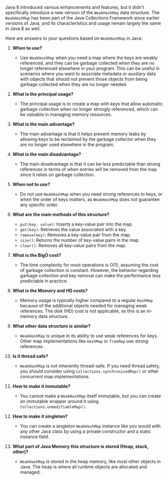 Java 8 introduced various enhancements and features, but it didn't specifically introduce a new version of
the `WeakHashMap` data structure. The `WeakHashMap` has been part of the Java Collections Framework since earlier
versions of Java, and its characteristics and usage remain largely the same in Java 8 as well.

Here are answers to your questions based on `WeakHashMap` in Java:

1. **When to use?**
    - Use `WeakHashMap` when you need a map where the keys are weakly referenced, and they can be garbage collected when
      they are no longer referenced elsewhere in your program. This can be useful in scenarios where you want to
      associate metadata or auxiliary data with objects that should not prevent those objects from being garbage
      collected when they are no longer needed.

2. **What is the principal usage?**
    - The principal usage is to create a map with keys that allow automatic garbage collection when no longer strongly
      referenced, which can be valuable in managing memory resources.

3. **What is the main advantage?**
    - The main advantage is that it helps prevent memory leaks by allowing keys to be reclaimed by the garbage collector
      when they are no longer used elsewhere in the program.

4. **What is the main disadvantage?**
    - The main disadvantage is that it can be less predictable than strong references in terms of when entries will be
      removed from the map since it relies on garbage collection.

5. **When not to use?**
    - Do not use `WeakHashMap` when you need strong references to keys, or when the order of keys matters,
      as `WeakHashMap` does not guarantee any specific order.

6. **What are the main methods of this structure?**
    - `put(key, value)`: Inserts a key-value pair into the map.
    - `get(key)`: Retrieves the value associated with a key.
    - `remove(key)`: Removes a key-value pair from the map.
    - `size()`: Returns the number of key-value pairs in the map.
    - `clear()`: Removes all key-value pairs from the map.

7. **What is the BigO cost?**
    - The time complexity for most operations is O(1), assuming the cost of garbage collection is constant. However, the
      behavior regarding garbage collection and key removal can make the performance less predictable in practice.

8. **What is the Memory and HD costs?**
    - Memory usage is typically higher compared to a regular `HashMap` because of the additional objects needed for
      managing weak references. The disk (HD) cost is not applicable, as this is an in-memory data structure.

9. **What other data structure is similar?**
    - `WeakHashMap` is unique in its ability to use weak references for keys. Other map implementations like `HashMap`
      or `TreeMap` use strong references.

10. **Is it thread safe?**
    - `WeakHashMap` is not inherently thread-safe. If you need thread safety, you should consider
      using `Collections.synchronizedMap()` or other concurrent map implementations.

11. **How to make it immutable?**
    - You cannot make a `WeakHashMap` itself immutable, but you can create an immutable wrapper around it
      using `Collections.unmodifiableMap()`.

12. **How to make it singleton?**
    - You can create a singleton `WeakHashMap` instance like you would with any other Java class by using a private
      constructor and a static instance field.

13. **What part of Java Memory this structure is stored (Heap, stack, other)?**
    - `WeakHashMap` is stored in the heap memory, like most other objects in Java. The heap is where all runtime objects
      are allocated and managed.